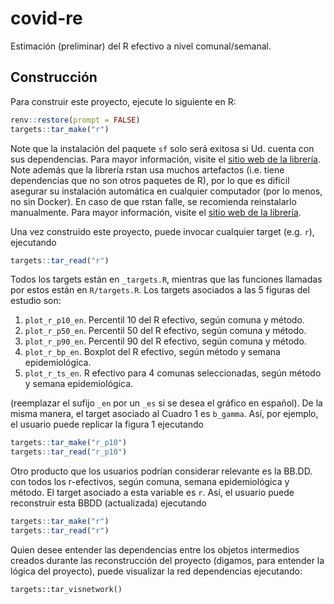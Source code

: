 # covid-re

Estimación (preliminar) del R efectivo a nivel comunal/semanal.

## Construcción

Para construir este proyecto, ejecute lo siguiente en R:

```r
renv::restore(prompt = FALSE)
targets::tar_make("r")
```

Note que la instalación del paquete `sf` solo será exitosa si Ud. cuenta con sus dependencias. Para mayor información, visite el [sitio web de la librería](https://r-spatial.github.io/sf/). Note además que la librería rstan usa muchos artefactos (i.e. tiene dependencias que no son otros paquetes de R), por lo que es difícil asegurar su instalación automática en cualquier computador (por lo menos, no sin Docker). En caso de que rstan falle, se recomienda reinstalarlo manualmente. Para mayor información, visite el [sitio web de la librería](https://mc-stan.org/users/interfaces/rstan).

Una vez construido este proyecto, puede invocar cualquier target (e.g. `r`), ejecutando

```r
targets::tar_read("r")
```

Todos los targets están en `_targets.R`, mientras que las funciones llamadas por estos están en `R/targets.R`. Los targets asociados a las 5 figuras del estudio son:

  1. `plot_r_p10_en`. Percentil 10 del R efectivo, según comuna y método.
  2. `plot_r_p50_en`. Percentil 50 del R efectivo, según comuna y método.
  3. `plot_r_p90_en`. Percentil 90 del R efectivo, según comuna y método.
  4. `plot_r_bp_en`. Boxplot del R efectivo, según método y semana epidemiológica.
  5. `plot_r_ts_en`. R efectivo para 4 comunas seleccionadas, según método y semana epidemiológica.

(reemplazar el sufijo `_en` por un `_es` si se desea el gráfico en español). De la misma manera, el target asociado al Cuadro 1 es `b_gamma`. Así, por ejemplo, el usuario puede replicar la figura 1 ejecutando

```r
targets::tar_make("r_p10")
targets::tar_read("r_p10")
```

Otro producto que los usuarios podrían considerar relevante es la BB.DD. con todos los r-efectivos, según comuna, semana epidemiológica y método. El target asociado a esta variable es `r`. Así, el usuario puede reconstruir esta BBDD (actualizada) ejecutando
```r
targets::tar_make("r")
targets::tar_read("r")
```

Quien desee entender las dependencias entre los objetos intermedios creados durante las reconstrucción del proyecto (digamos, para entender la lógica del proyecto), puede visualizar la red dependencias ejecutando:

```
targets::tar_visnetwork()
``` 
